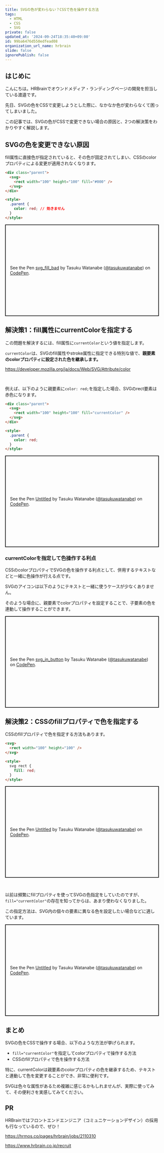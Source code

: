 ```yaml
---
title: SVGの色が変わらない？CSSで色を操作する方法
tags:
  - HTML
  - CSS
  - SVG
private: false
updated_at: '2024-09-24T18:35:40+09:00'
id: 99ba6476d550edfead08
organization_url_name: hrbrain
slide: false
ignorePublish: false
---
```


## はじめに

こんにちは。HRBrainでオウンドメディア・ランディングページの開発を担当している渡邉です。

先日、SVGの色をCSSで変更しようとした際に、なかなか色が変わらなくて困ってしまいました。

この記事では、SVGの色がCSSで変更できない場合の原因と、2つの解決策をわかりやすく解説します。

## SVGの色を変更できない原因

fill属性に直接色が指定されていると、その色が固定されてしまい、CSSのcolorプロパティによる変更が適用されなくなります。

```html
<div class="parent">
  <svg>
    <rect width="100" height="100" fill="#000" />
  </svg>
</div>

<style>
  .parent {
    color: red; // 効きません
  }
</style>
```

<p class="codepen" data-height="300" data-theme-id="dark" data-default-tab="html,result" data-slug-hash="vYqpXOo" data-pen-title="svg_fill_bad" data-editable="true" data-user="tasukuwatanabe" style="height: 300px; box-sizing: border-box; display: flex; align-items: center; justify-content: center; border: 2px solid; margin: 1em 0; padding: 1em;">
  <span>See the Pen <a href="https://codepen.io/tasukuwatanabe/pen/vYqpXOo">
  svg_fill_bad</a> by Tasuku Watanabe (<a href="https://codepen.io/tasukuwatanabe">@tasukuwatanabe</a>)
  on <a href="https://codepen.io">CodePen</a>.</span>
</p>

## 解決策1：fill属性にcurrentColorを指定する

この問題を解決するには、fill属性に`currentColor`という値を指定します。

`currentColor`は、SVGのfill属性やstroke属性に指定できる特別な値で、**親要素のcolorプロパティに設定された色を継承します。**

https://developer.mozilla.org/ja/docs/Web/SVG/Attribute/color

<br>

例えば、以下のように親要素に`color: red;`を指定した場合、SVGのrect要素は赤色になります。

```html
<div class="parent">
  <svg>
    <rect width="100" height="100" fill="currentColor" />
  </svg>
</div>

<style>
  .parent {
    color: red;
  }
</style>
```

<p class="codepen" data-height="300" data-theme-id="dark" data-default-tab="html,result" data-slug-hash="WNqdGGp" data-pen-title="Untitled" data-editable="true" data-user="tasukuwatanabe" style="height: 300px; box-sizing: border-box; display: flex; align-items: center; justify-content: center; border: 2px solid; margin: 1em 0; padding: 1em;">
  <span>See the Pen <a href="https://codepen.io/tasukuwatanabe/pen/WNqdGGp">
  Untitled</a> by Tasuku Watanabe (<a href="https://codepen.io/tasukuwatanabe">@tasukuwatanabe</a>)
  on <a href="https://codepen.io">CodePen</a>.</span>
</p>

### currentColorを指定して色操作する利点

CSSのcolorプロパティでSVGの色を操作する利点として、併用するテキストなどと一緒に色操作が行える点です。

SVGのアイコンは以下のようにテキストと一緒に使うケースが少なくありません。

そのような場合に、親要素でcolorプロパティを設定することで、子要素の色を連動して操作することができます。

<p class="codepen" data-height="300" data-theme-id="dark" data-default-tab="html,result" data-slug-hash="yLdpzyR" data-pen-title="svg_in_button" data-editable="true" data-user="tasukuwatanabe" style="height: 300px; box-sizing: border-box; display: flex; align-items: center; justify-content: center; border: 2px solid; margin: 1em 0; padding: 1em;">
  <span>See the Pen <a href="https://codepen.io/tasukuwatanabe/pen/yLdpzyR">
  svg_in_button</a> by Tasuku Watanabe (<a href="https://codepen.io/tasukuwatanabe">@tasukuwatanabe</a>)
  on <a href="https://codepen.io">CodePen</a>.</span>
</p>

## 解決策2：CSSのfillプロパティで色を指定する

CSSのfillプロパティで色を指定する方法もあります。

```html
<svg>
  <rect width="100" height="100" />
</svg>

<style>
  svg rect {
    fill: red;
  }
</style>
```

<p class="codepen" data-height="300" data-theme-id="dark" data-default-tab="html,result" data-slug-hash="rNEpGoV" data-pen-title="Untitled" data-editable="true" data-user="tasukuwatanabe" style="height: 300px; box-sizing: border-box; display: flex; align-items: center; justify-content: center; border: 2px solid; margin: 1em 0; padding: 1em;">
  <span>See the Pen <a href="https://codepen.io/tasukuwatanabe/pen/rNEpGoV">
  Untitled</a> by Tasuku Watanabe (<a href="https://codepen.io/tasukuwatanabe">@tasukuwatanabe</a>)
  on <a href="https://codepen.io">CodePen</a>.</span>
</p>

<br>

以前は頻繁にfillプロパティを使ってSVGの色指定をしていたのですが、`fill="currentColor"`の存在を知ってからは、あまり使わなくなりました。

この指定方法は、SVG内の個々の要素に異なる色を設定したい場合などに適しています。

<p class="codepen" data-height="300" data-theme-id="dark" data-default-tab="html,result" data-slug-hash="OJezjeg" data-pen-title="Untitled" data-editable="true" data-user="tasukuwatanabe" style="height: 300px; box-sizing: border-box; display: flex; align-items: center; justify-content: center; border: 2px solid; margin: 1em 0; padding: 1em;">
  <span>See the Pen <a href="https://codepen.io/tasukuwatanabe/pen/OJezjeg">
  Untitled</a> by Tasuku Watanabe (<a href="https://codepen.io/tasukuwatanabe">@tasukuwatanabe</a>)
  on <a href="https://codepen.io">CodePen</a>.</span>
</p>

## まとめ

SVGの色をCSSで操作する場合、以下のような方法が挙げられます。

- `fill="currentColor"`を指定してcolorプロパティで操作する方法
- CSSのfillプロパティで色を操作する方法

特に、currentColorは親要素のcolorプロパティの色を継承するため、テキストと連動して色を変更することができ、非常に便利です。

SVGは色々な属性があるため複雑に感じるかもしれませんが、実際に使ってみて、その便利さを実感してみてください。

## PR

HRBrainではフロントエンドエンジニア（コミュニケーションデザイン）の採用も行なっているので、ぜひ！

https://hrmos.co/pages/hrbrain/jobs/2110310

https://www.hrbrain.co.jp/recruit

<script async src="https://cpwebassets.codepen.io/assets/embed/ei.js"></script>
